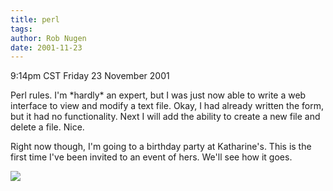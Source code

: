 ```yaml
---
title: perl
tags: 
author: Rob Nugen
date: 2001-11-23
---
```


<title></title>
<p class=date>9:14pm CST Friday 23 November 2001</p>

<p>Perl rules.  I'm *hardly* an expert, but I was just now able to
write a web interface to view and modify a text file.  Okay, I had
already written the form, but it had no functionality.  Next I will
add the ability to create a new file and delete a file.  Nice.</p>

<p>Right now though, I'm going to a birthday party at Katharine's.
This is the first time I've been invited to an event of hers.  We'll
see how it goes.</p>

<p><img src='/images/rob/wL-ROB.gif'/></p>

